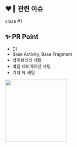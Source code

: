 ## ❤️‍🔥 관련 이슈

close #1

## ✨ PR Point

- DI
- Base Activity, Base Fragment
- 라이브러리 세팅
- 바텀 네비게이션 세팅
- 기타 뷰 세팅

<img src = "..." width = 200>
